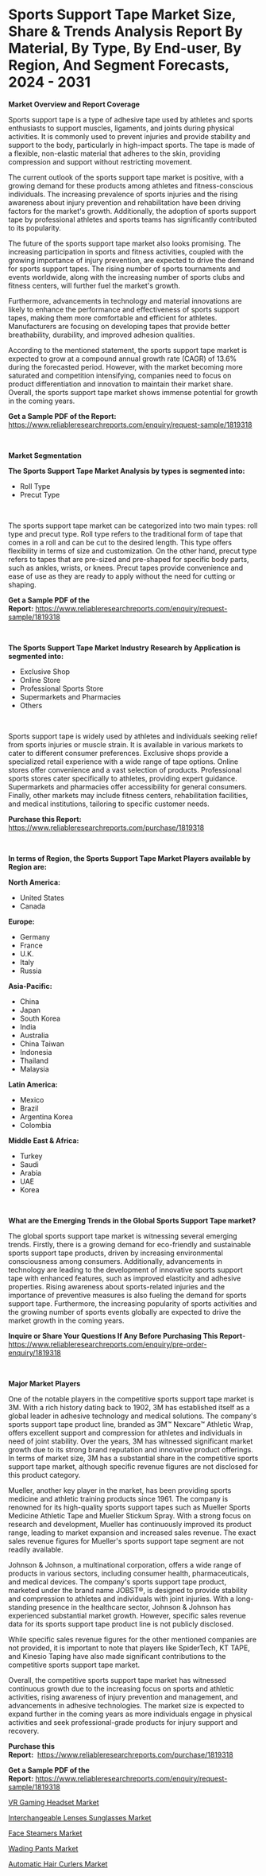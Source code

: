 <p><h1>Sports Support Tape Market Size, Share & Trends Analysis Report By Material, By Type, By End-user, By Region, And Segment Forecasts, 2024 - 2031</h1></p><p><strong>Market Overview and Report Coverage</strong></p>
<p><p>Sports support tape is a type of adhesive tape used by athletes and sports enthusiasts to support muscles, ligaments, and joints during physical activities. It is commonly used to prevent injuries and provide stability and support to the body, particularly in high-impact sports. The tape is made of a flexible, non-elastic material that adheres to the skin, providing compression and support without restricting movement.</p><p>The current outlook of the sports support tape market is positive, with a growing demand for these products among athletes and fitness-conscious individuals. The increasing prevalence of sports injuries and the rising awareness about injury prevention and rehabilitation have been driving factors for the market's growth. Additionally, the adoption of sports support tape by professional athletes and sports teams has significantly contributed to its popularity.</p><p>The future of the sports support tape market also looks promising. The increasing participation in sports and fitness activities, coupled with the growing importance of injury prevention, are expected to drive the demand for sports support tapes. The rising number of sports tournaments and events worldwide, along with the increasing number of sports clubs and fitness centers, will further fuel the market's growth.</p><p>Furthermore, advancements in technology and material innovations are likely to enhance the performance and effectiveness of sports support tapes, making them more comfortable and efficient for athletes. Manufacturers are focusing on developing tapes that provide better breathability, durability, and improved adhesion qualities.</p><p>According to the mentioned statement, the sports support tape market is expected to grow at a compound annual growth rate (CAGR) of 13.6% during the forecasted period. However, with the market becoming more saturated and competition intensifying, companies need to focus on product differentiation and innovation to maintain their market share. Overall, the sports support tape market shows immense potential for growth in the coming years.</p></p>
<p><strong>Get a Sample PDF of the Report:</strong> <a href="https://www.reliableresearchreports.com/enquiry/request-sample/1819318">https://www.reliableresearchreports.com/enquiry/request-sample/1819318</a></p>
<p>&nbsp;</p>
<p><strong>Market Segmentation</strong></p>
<p><strong>The Sports Support Tape Market Analysis by types is segmented into:</strong></p>
<p><ul><li>Roll Type</li><li>Precut Type</li></ul></p>
<p>&nbsp;</p>
<p><p>The sports support tape market can be categorized into two main types: roll type and precut type. Roll type refers to the traditional form of tape that comes in a roll and can be cut to the desired length. This type offers flexibility in terms of size and customization. On the other hand, precut type refers to tapes that are pre-sized and pre-shaped for specific body parts, such as ankles, wrists, or knees. Precut tapes provide convenience and ease of use as they are ready to apply without the need for cutting or shaping.</p></p>
<p><strong>Get a Sample PDF of the Report:</strong>&nbsp;<a href="https://www.reliableresearchreports.com/enquiry/request-sample/1819318">https://www.reliableresearchreports.com/enquiry/request-sample/1819318</a></p>
<p>&nbsp;</p>
<p><strong>The Sports Support Tape Market Industry Research by Application is segmented into:</strong></p>
<p><ul><li>Exclusive Shop</li><li>Online Store</li><li>Professional Sports Store</li><li>Supermarkets and Pharmacies</li><li>Others</li></ul></p>
<p>&nbsp;</p>
<p><p>Sports support tape is widely used by athletes and individuals seeking relief from sports injuries or muscle strain. It is available in various markets to cater to different consumer preferences. Exclusive shops provide a specialized retail experience with a wide range of tape options. Online stores offer convenience and a vast selection of products. Professional sports stores cater specifically to athletes, providing expert guidance. Supermarkets and pharmacies offer accessibility for general consumers. Finally, other markets may include fitness centers, rehabilitation facilities, and medical institutions, tailoring to specific customer needs.</p></p>
<p><strong>Purchase this Report:</strong>&nbsp; <a href="https://www.reliableresearchreports.com/purchase/1819318">https://www.reliableresearchreports.com/purchase/1819318</a></p>
<p>&nbsp;</p>
<p><strong>In terms of Region, the Sports Support Tape Market Players available by Region are:</strong></p>
<p>
    <p> <strong> North America: </strong>
        <ul>
            <li>United States</li>
            <li>Canada</li>
        </ul>
        </p> 
    <p> <strong> Europe: </strong>
        <ul>
            <li>Germany</li>
            <li>France</li>
            <li>U.K.</li>
            <li>Italy</li>
            <li>Russia</li>
        </ul>
        </p> 
    <p> <strong> Asia-Pacific: </strong>
        <ul>
            <li>China</li>
            <li>Japan</li>
            <li>South Korea</li>
            <li>India</li>
            <li>Australia</li>
            <li>China Taiwan</li>
            <li>Indonesia</li>
            <li>Thailand</li>
            <li>Malaysia</li>
        </ul>
        </p> 
    <p> <strong> Latin America: </strong>
        <ul>
            <li>Mexico</li>
            <li>Brazil</li>
            <li>Argentina Korea</li>
            <li>Colombia</li>
        </ul>
        </p> 
    <p> <strong> Middle East & Africa: </strong>
        <ul>
            <li>Turkey</li>
            <li>Saudi</li>
            <li>Arabia</li>
            <li>UAE</li>
            <li>Korea</li>
        </ul>
    </p>
    </p>
<p>&nbsp;</p>
<p><strong>What are the Emerging Trends in the Global Sports Support Tape market?</strong></p>
<p><p>The global sports support tape market is witnessing several emerging trends. Firstly, there is a growing demand for eco-friendly and sustainable sports support tape products, driven by increasing environmental consciousness among consumers. Additionally, advancements in technology are leading to the development of innovative sports support tape with enhanced features, such as improved elasticity and adhesive properties. Rising awareness about sports-related injuries and the importance of preventive measures is also fueling the demand for sports support tape. Furthermore, the increasing popularity of sports activities and the growing number of sports events globally are expected to drive the market growth in the coming years.</p></p>
<p><strong>Inquire or Share Your Questions If Any Before Purchasing This Report</strong>- <a href="https://www.reliableresearchreports.com/enquiry/pre-order-enquiry/1819318">https://www.reliableresearchreports.com/enquiry/pre-order-enquiry/1819318</a></p>
<p>&nbsp;</p>
<p><strong>Major Market Players</strong></p>
<p><p>One of the notable players in the competitive sports support tape market is 3M. With a rich history dating back to 1902, 3M has established itself as a global leader in adhesive technology and medical solutions. The company's sports support tape product line, branded as 3M™ Nexcare™ Athletic Wrap, offers excellent support and compression for athletes and individuals in need of joint stability. Over the years, 3M has witnessed significant market growth due to its strong brand reputation and innovative product offerings. In terms of market size, 3M has a substantial share in the competitive sports support tape market, although specific revenue figures are not disclosed for this product category.</p><p>Mueller, another key player in the market, has been providing sports medicine and athletic training products since 1961. The company is renowned for its high-quality sports support tapes such as Mueller Sports Medicine Athletic Tape and Mueller Stickum Spray. With a strong focus on research and development, Mueller has continuously improved its product range, leading to market expansion and increased sales revenue. The exact sales revenue figures for Mueller's sports support tape segment are not readily available.</p><p>Johnson & Johnson, a multinational corporation, offers a wide range of products in various sectors, including consumer health, pharmaceuticals, and medical devices. The company's sports support tape product, marketed under the brand name JOBST®, is designed to provide stability and compression to athletes and individuals with joint injuries. With a long-standing presence in the healthcare sector, Johnson & Johnson has experienced substantial market growth. However, specific sales revenue data for its sports support tape product line is not publicly disclosed.</p><p>While specific sales revenue figures for the other mentioned companies are not provided, it is important to note that players like SpiderTech, KT TAPE, and Kinesio Taping have also made significant contributions to the competitive sports support tape market.</p><p>Overall, the competitive sports support tape market has witnessed continuous growth due to the increasing focus on sports and athletic activities, rising awareness of injury prevention and management, and advancements in adhesive technologies. The market size is expected to expand further in the coming years as more individuals engage in physical activities and seek professional-grade products for injury support and recovery.</p></p>
<p><strong>Purchase this Report:</strong>&nbsp;&nbsp;<a href="https://www.reliableresearchreports.com/purchase/1819318">https://www.reliableresearchreports.com/purchase/1819318</a></p>
<p></p>
<p><strong>Get a Sample PDF of the Report:</strong>&nbsp;<a href="https://www.reliableresearchreports.com/enquiry/request-sample/1819318">https://www.reliableresearchreports.com/enquiry/request-sample/1819318</a></p>
<p><p><a href="https://github.com/AKSHATREPORTPRIME/Market-Research-Report-List-2/blob/main/vr-gaming-headset-market.md">VR Gaming Headset Market</a></p><p><a href="https://github.com/lilstefpacute/Market-Research-Report-List-2/blob/main/interchangeable-lenses-sunglasses-market.md">Interchangeable Lenses Sunglasses Market</a></p><p><a href="https://github.com/FassouRP/Market-Research-Report-List-2/blob/main/face-steamers-market.md">Face Steamers Market</a></p><p><a href="https://github.com/ashepherd82/Market-Research-Report-List-2/blob/main/wading-pants-market.md">Wading Pants Market</a></p><p><a href="https://github.com/rexevange/Market-Research-Report-List-2/blob/main/automatic-hair-curlers-market.md">Automatic Hair Curlers Market</a></p></p>